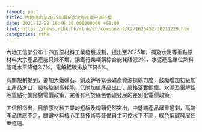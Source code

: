 ```yaml
---
layout: post
title: 內地提出至2025年鋼及水泥等產能只減不增
date: 2021-12-29 16:46:38.000000000 +08:00
link: https://news.rthk.hk/rthk/ch/component/k2/1626452-20211229.htm
categories: rthk
---
```


內地工信部公布十四五原材料工業發展規劃，提出至2025年，鋼及水泥等重點原材料大宗產品產能只減不增，鋼鐵行業噸鋼綜合能耗降低2%，水泥產品單位熟料能耗水平降低3.7%，電解鋁碳排放下降5%。

有關規劃提到，要加大鐵礦石、銅及鉀等緊張礦產資源探礦力度，鼓勵增加初級加工產品進口，嚴格控制高耗能、低附加值產品出口，嚴格落實鋼鐵、水泥及電解鋁等重點行業階梯電價政策，完善有利於綠色低碳發展的差別化電價政策。

工信部指出，目前原材料工業的短板及樽頸仍然突出，中低端產品嚴重過剩，高端產品供應不足，關鍵材料核心工藝技術與裝備自主可控水平不高，綠色低碳發展任重道遠。
